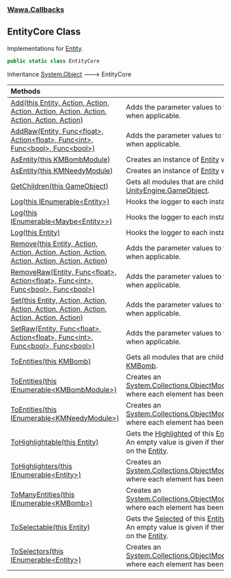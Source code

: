 ### [Wawa.Callbacks](Wawa.Callbacks.md 'Wawa.Callbacks')

## EntityCore Class

Implementations for [Entity](Entity.md 'Wawa.Callbacks.Entity').

```csharp
public static class EntityCore
```

Inheritance [System.Object](https://docs.microsoft.com/en-us/dotnet/api/System.Object 'System.Object') &#129106; EntityCore

| Methods | |
| :--- | :--- |
| [Add(this Entity, Action, Action, Action, Action, Action, Action, Action, Action, Action)](EntityCore.Add(Entity,Action,Action,Action,Action,Action,Action,Action,Action,Action).md 'Wawa.Callbacks.EntityCore.Add(this Wawa.Callbacks.Entity, System.Action, System.Action, System.Action, System.Action, System.Action, System.Action, System.Action, System.Action, System.Action)') | Adds the parameter values to the corresponding hooks, when applicable. |
| [AddRaw(Entity, Func&lt;float&gt;, Action&lt;float&gt;, Func&lt;int&gt;, Func&lt;bool&gt;, Func&lt;bool&gt;)](EntityCore.AddRaw(Entity,Func{float},Action{float},Func{int},Func{bool},Func{bool}).md 'Wawa.Callbacks.EntityCore.AddRaw(Wawa.Callbacks.Entity, System.Func<float>, System.Action<float>, System.Func<int>, System.Func<bool>, System.Func<bool>)') | Adds the parameter values to the corresponding hooks, when applicable. |
| [AsEntity(this KMBombModule)](EntityCore.AsEntity(KMBombModule).md 'Wawa.Callbacks.EntityCore.AsEntity(this KMBombModule)') | Creates an instance of [Entity](Entity.md 'Wawa.Callbacks.Entity') where [Solvable](Entity.Solvable.md 'Wawa.Callbacks.Entity.Solvable') is set. |
| [AsEntity(this KMNeedyModule)](EntityCore.AsEntity(KMNeedyModule).md 'Wawa.Callbacks.EntityCore.AsEntity(this KMNeedyModule)') | Creates an instance of [Entity](Entity.md 'Wawa.Callbacks.Entity') where [Needy](Entity.Needy.md 'Wawa.Callbacks.Entity.Needy') is set. |
| [GetChildren(this GameObject)](EntityCore.GetChildren(GameObject).md 'Wawa.Callbacks.EntityCore.GetChildren(this GameObject)') | Gets all modules that are children of a provided [UnityEngine.GameObject](https://docs.microsoft.com/en-us/dotnet/api/UnityEngine.GameObject 'UnityEngine.GameObject'). |
| [Log(this IEnumerable&lt;Entity&gt;)](EntityCore.Log(IEnumerable{Entity}).md 'Wawa.Callbacks.EntityCore.Log(this System.Collections.Generic.IEnumerable<Wawa.Callbacks.Entity>)') | Hooks the logger to each instance. |
| [Log(this IEnumerable&lt;Maybe&lt;Entity&gt;&gt;)](EntityCore.Log(IEnumerable{Maybe{Entity}}).md 'Wawa.Callbacks.EntityCore.Log(this System.Collections.Generic.IEnumerable<Wawa.Optionals.Maybe<Wawa.Callbacks.Entity>>)') | Hooks the logger to each instance. |
| [Log(this Entity)](EntityCore.Log(Entity).md 'Wawa.Callbacks.EntityCore.Log(this Wawa.Callbacks.Entity)') | Hooks the logger to each instance. |
| [Remove(this Entity, Action, Action, Action, Action, Action, Action, Action, Action, Action)](EntityCore.Remove(Entity,Action,Action,Action,Action,Action,Action,Action,Action,Action).md 'Wawa.Callbacks.EntityCore.Remove(this Wawa.Callbacks.Entity, System.Action, System.Action, System.Action, System.Action, System.Action, System.Action, System.Action, System.Action, System.Action)') | Adds the parameter values to the corresponding hooks, when applicable. |
| [RemoveRaw(Entity, Func&lt;float&gt;, Action&lt;float&gt;, Func&lt;int&gt;, Func&lt;bool&gt;, Func&lt;bool&gt;)](EntityCore.RemoveRaw(Entity,Func{float},Action{float},Func{int},Func{bool},Func{bool}).md 'Wawa.Callbacks.EntityCore.RemoveRaw(Wawa.Callbacks.Entity, System.Func<float>, System.Action<float>, System.Func<int>, System.Func<bool>, System.Func<bool>)') | Adds the parameter values to the corresponding hooks, when applicable. |
| [Set(this Entity, Action, Action, Action, Action, Action, Action, Action, Action, Action)](EntityCore.Set(Entity,Action,Action,Action,Action,Action,Action,Action,Action,Action).md 'Wawa.Callbacks.EntityCore.Set(this Wawa.Callbacks.Entity, System.Action, System.Action, System.Action, System.Action, System.Action, System.Action, System.Action, System.Action, System.Action)') | Adds the parameter values to the corresponding hooks, when applicable. |
| [SetRaw(Entity, Func&lt;float&gt;, Action&lt;float&gt;, Func&lt;int&gt;, Func&lt;bool&gt;, Func&lt;bool&gt;)](EntityCore.SetRaw(Entity,Func{float},Action{float},Func{int},Func{bool},Func{bool}).md 'Wawa.Callbacks.EntityCore.SetRaw(Wawa.Callbacks.Entity, System.Func<float>, System.Action<float>, System.Func<int>, System.Func<bool>, System.Func<bool>)') | Adds the parameter values to the corresponding hooks, when applicable. |
| [ToEntities(this KMBomb)](EntityCore.ToEntities(KMBomb).md 'Wawa.Callbacks.EntityCore.ToEntities(this KMBomb)') | Gets all modules that are children of a provided [KMBomb](https://docs.microsoft.com/en-us/dotnet/api/KMBomb 'KMBomb'). |
| [ToEntities(this IEnumerable&lt;KMBombModule&gt;)](EntityCore.ToEntities(IEnumerable{KMBombModule}).md 'Wawa.Callbacks.EntityCore.ToEntities(this System.Collections.Generic.IEnumerable<KMBombModule>)') | Creates an [System.Collections.ObjectModel.ReadOnlyCollection&lt;&gt;](https://docs.microsoft.com/en-us/dotnet/api/System.Collections.ObjectModel.ReadOnlyCollection-1 'System.Collections.ObjectModel.ReadOnlyCollection`1') where each element has been converted. |
| [ToEntities(this IEnumerable&lt;KMNeedyModule&gt;)](EntityCore.ToEntities(IEnumerable{KMNeedyModule}).md 'Wawa.Callbacks.EntityCore.ToEntities(this System.Collections.Generic.IEnumerable<KMNeedyModule>)') | Creates an [System.Collections.ObjectModel.ReadOnlyCollection&lt;&gt;](https://docs.microsoft.com/en-us/dotnet/api/System.Collections.ObjectModel.ReadOnlyCollection-1 'System.Collections.ObjectModel.ReadOnlyCollection`1') where each element has been converted. |
| [ToHighlightable(this Entity)](EntityCore.ToHighlightable(Entity).md 'Wawa.Callbacks.EntityCore.ToHighlightable(this Wawa.Callbacks.Entity)') | Gets the [Highlighted](Highlighted.md 'Wawa.Callbacks.Highlighted') of this [Entity](Entity.md 'Wawa.Callbacks.Entity').<br/>An empty value is given if there is no attached [Selected](Selected.md 'Wawa.Callbacks.Selected') on the [Entity](Entity.md 'Wawa.Callbacks.Entity'). |
| [ToHighlighters(this IEnumerable&lt;Entity&gt;)](EntityCore.ToHighlighters(IEnumerable{Entity}).md 'Wawa.Callbacks.EntityCore.ToHighlighters(this System.Collections.Generic.IEnumerable<Wawa.Callbacks.Entity>)') | Creates an [System.Collections.ObjectModel.ReadOnlyCollection&lt;&gt;](https://docs.microsoft.com/en-us/dotnet/api/System.Collections.ObjectModel.ReadOnlyCollection-1 'System.Collections.ObjectModel.ReadOnlyCollection`1') where each element has been converted. |
| [ToManyEntities(this IEnumerable&lt;KMBomb&gt;)](EntityCore.ToManyEntities(IEnumerable{KMBomb}).md 'Wawa.Callbacks.EntityCore.ToManyEntities(this System.Collections.Generic.IEnumerable<KMBomb>)') | Creates an [System.Collections.ObjectModel.ReadOnlyCollection&lt;&gt;](https://docs.microsoft.com/en-us/dotnet/api/System.Collections.ObjectModel.ReadOnlyCollection-1 'System.Collections.ObjectModel.ReadOnlyCollection`1') where each element has been converted. |
| [ToSelectable(this Entity)](EntityCore.ToSelectable(Entity).md 'Wawa.Callbacks.EntityCore.ToSelectable(this Wawa.Callbacks.Entity)') | Gets the [Selected](Selected.md 'Wawa.Callbacks.Selected') of this [Entity](Entity.md 'Wawa.Callbacks.Entity').<br/>An empty value is given if there is no attached [Selected](Selected.md 'Wawa.Callbacks.Selected') on the [Entity](Entity.md 'Wawa.Callbacks.Entity'). |
| [ToSelectors(this IEnumerable&lt;Entity&gt;)](EntityCore.ToSelectors(IEnumerable{Entity}).md 'Wawa.Callbacks.EntityCore.ToSelectors(this System.Collections.Generic.IEnumerable<Wawa.Callbacks.Entity>)') | Creates an [System.Collections.ObjectModel.ReadOnlyCollection&lt;&gt;](https://docs.microsoft.com/en-us/dotnet/api/System.Collections.ObjectModel.ReadOnlyCollection-1 'System.Collections.ObjectModel.ReadOnlyCollection`1') where each element has been converted. |
